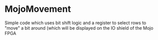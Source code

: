 # MojoMovement
Simple code which uses bit shift logic and a register to select rows to "move" a bit around (which will be displayed on the IO shield of the Mojo FPGA
